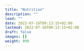 ```yaml
---
title: "Nutrition"
description: ""
lead: ""
date: 2022-07-16T09:13:15+02:00
lastmod: 2022-07-16T09:13:15+02:00
draft: false
images: []
weight: 999
---
```


